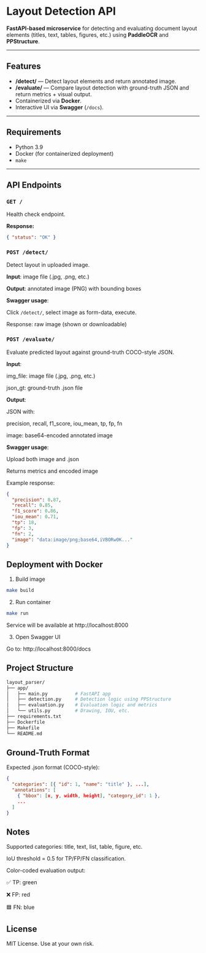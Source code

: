 # Layout Detection API

**FastAPI-based microservice** for detecting and evaluating document layout elements (titles, text, tables, figures, etc.) using **PaddleOCR** and **PPStructure**.

---

## Features

- **/detect/** — Detect layout elements and return annotated image.
- **/evaluate/** — Compare layout detection with ground-truth JSON and return metrics + visual output.
- Containerized via **Docker**.
- Interactive UI via **Swagger** (`/docs`).

---

## Requirements

- Python 3.9
- Docker (for containerized deployment)
- `make` 

---

## API Endpoints

### `GET /`

Health check endpoint.

**Response:**
```json
{ "status": "OK" }
```

### `POST /detect/`
Detect layout in uploaded image.

**Input**: image file (.jpg, .png, etc.)

**Output**: annotated image (PNG) with bounding boxes

**Swagger usage**:

Click `/detect/`, select image as form-data, execute.

Response: raw image (shown or downloadable)

### `POST /evaluate/`
Evaluate predicted layout against ground-truth COCO-style JSON.

**Input**:

img_file: image file (.jpg, .png, etc.)

json_gt: ground-truth .json file

**Output**:

JSON with:

precision, recall, f1_score, iou_mean, tp, fp, fn

image: base64-encoded annotated image

**Swagger usage**:

Upload both image and .json

Returns metrics and encoded image

Example response:

```json
{
  "precision": 0.87,
  "recall": 0.85,
  "f1_score": 0.86,
  "iou_mean": 0.71,
  "tp": 18,
  "fp": 3,
  "fn": 2,
  "image": "data:image/png;base64,iVBORw0K..."
}
```

## Deployment with Docker
1. Build image
```bash
make build
```
2. Run container
```bash
make run
```
Service will be available at http://localhost:8000

3. Open Swagger UI

Go to: http://localhost:8000/docs


## Project Structure
```bash
layout_parser/
├── app/
│   ├── main.py          # FastAPI app
│   ├── detection.py     # Detection logic using PPStructure
│   ├── evaluation.py    # Evaluation logic and metrics
│   └── utils.py         # Drawing, IOU, etc.
├── requirements.txt
├── Dockerfile
├── Makefile
└── README.md
```

## Ground-Truth Format
Expected .json format (COCO-style):

```json
{
  "categories": [{ "id": 1, "name": "title" }, ...],
  "annotations": [
    { "bbox": [x, y, width, height], "category_id": 1 },
    ...
  ]
}
```

## Notes
Supported categories: title, text, list, table, figure, etc.

IoU threshold = 0.5 for TP/FP/FN classification.

Color-coded evaluation output:

✅ TP: green

❌ FP: red

🟦 FN: blue

## License
MIT License. Use at your own risk.
